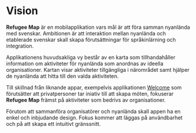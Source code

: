 # Vision
**Refugee Map** är en mobilapplikation vars mål är att föra samman nyanlända med svenskar. Ambitionen är att interaktion mellan nyanlända och etablerade svenskar skall skapa förutsättningar för språkinlärning och integration.

Applikationens huvudsakliga vy består av en karta som tillhandahåller information om aktiviteter för nyanlända som anordnas av ideella organisationer. Kartan visar aktiviteter tillgängliga i närområdet samt hjälper de nyanlända att hitta till den valda aktiviteten.

Till skillnad från liknande appar, exempelvis applikationen [Welcome](http://welcomeapp.se/) som förutsätter att privatpersoner tar iniativ till att skapa möten, fokuserar **Refugee Map** främst på aktiviteter som bedrivs av organisationer.

Förutom att sammanföra organisatörer och nyanlända skall appen ha en enkel och inbjudande design. Fokus kommer att läggas på användbarhet och på att skapa ett intuitivt gränssnitt.